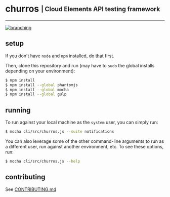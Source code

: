 # churros <sub><sup>| Cloud Elements API testing framework </sup></sub>
--------------------------------------------------------------------------------
[![branching](http://img.shields.io/badge/branching-github%20flow-blue.svg)](https://guides.github.com/introduction/flow/)



## setup
If you don't have `node` and `npm` installed, do [that](https://docs.npmjs.com/getting-started/installing-node) first.

Then, clone this repository and run (may have to `sudo` the global installs depending on your environment):

```bash
$ npm install
$ npm install --global phantomjs
$ npm install --global mocha 
$ npm install --global gulp
```

## running
To run against your local machine as the `system` user, you can simply run:

```bash
$ mocha cli/src/churros.js --suite notifications
```

You can also leverage some of the other command-line arguments to run as a different user, run against another environment, etc.  To see these options, run:
```bash
$ mocha cli/src/churros.js --help
```

## contributing
See [CONTRIBUTING.md](CONTRIBUTING.md)
